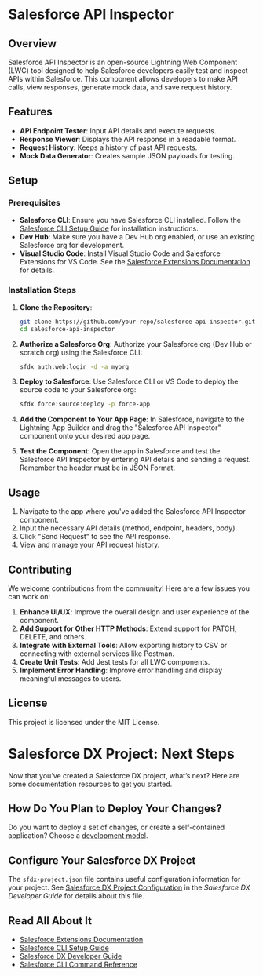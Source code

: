 # Salesforce API Inspector

## Overview

Salesforce API Inspector is an open-source Lightning Web Component (LWC) tool designed to help Salesforce developers easily test and inspect APIs within Salesforce. This component allows developers to make API calls, view responses, generate mock data, and save request history.

## Features

- **API Endpoint Tester**: Input API details and execute requests.
- **Response Viewer**: Displays the API response in a readable format.
- **Request History**: Keeps a history of past API requests.
- **Mock Data Generator**: Creates sample JSON payloads for testing.

## Setup

### Prerequisites

- **Salesforce CLI**: Ensure you have Salesforce CLI installed. Follow the [Salesforce CLI Setup Guide](https://developer.salesforce.com/docs/atlas.en-us.sfdx_setup.meta/sfdx_setup/sfdx_setup_intro.htm) for installation instructions.
- **Dev Hub**: Make sure you have a Dev Hub org enabled, or use an existing Salesforce org for development.
- **Visual Studio Code**: Install Visual Studio Code and Salesforce Extensions for VS Code. See the [Salesforce Extensions Documentation](https://developer.salesforce.com/tools/vscode/) for details.

### Installation Steps

1. **Clone the Repository**:
    ```bash
    git clone https://github.com/your-repo/salesforce-api-inspector.git
    cd salesforce-api-inspector
    ```

2. **Authorize a Salesforce Org**:
    Authorize your Salesforce org (Dev Hub or scratch org) using the Salesforce CLI:
    ```bash
    sfdx auth:web:login -d -a myorg
    ```

3. **Deploy to Salesforce**:
    Use Salesforce CLI or VS Code to deploy the source code to your Salesforce org:
    ```bash
    sfdx force:source:deploy -p force-app
    ```
    
4. **Add the Component to Your App Page**:
    In Salesforce, navigate to the Lightning App Builder and drag the "Salesforce API Inspector" component onto your desired app page.

5. **Test the Component**:
    Open the app in Salesforce and test the Salesforce API Inspector by entering API details and sending a request. Remember the header must be in JSON Format.

## Usage

1. Navigate to the app where you've added the Salesforce API Inspector component.
2. Input the necessary API details (method, endpoint, headers, body).
3. Click "Send Request" to see the API response.
4. View and manage your API request history.

## Contributing

We welcome contributions from the community! Here are a few issues you can work on:

1. **Enhance UI/UX**: Improve the overall design and user experience of the component.
2. **Add Support for Other HTTP Methods**: Extend support for PATCH, DELETE, and others.
3. **Integrate with External Tools**: Allow exporting history to CSV or connecting with external services like Postman.
4. **Create Unit Tests**: Add Jest tests for all LWC components.
5. **Implement Error Handling**: Improve error handling and display meaningful messages to users.

## License

This project is licensed under the MIT License.

# Salesforce DX Project: Next Steps

Now that you’ve created a Salesforce DX project, what’s next? Here are some documentation resources to get you started.

## How Do You Plan to Deploy Your Changes?

Do you want to deploy a set of changes, or create a self-contained application? Choose a [development model](https://developer.salesforce.com/tools/vscode/en/user-guide/development-models).

## Configure Your Salesforce DX Project

The `sfdx-project.json` file contains useful configuration information for your project. See [Salesforce DX Project Configuration](https://developer.salesforce.com/docs/atlas.en-us.sfdx_dev.meta/sfdx_dev/sfdx_dev_ws_config.htm) in the _Salesforce DX Developer Guide_ for details about this file.

## Read All About It

- [Salesforce Extensions Documentation](https://developer.salesforce.com/tools/vscode/)
- [Salesforce CLI Setup Guide](https://developer.salesforce.com/docs/atlas.en-us.sfdx_setup.meta/sfdx_setup/sfdx_setup_intro.htm)
- [Salesforce DX Developer Guide](https://developer.salesforce.com/docs/atlas.en-us.sfdx_dev.meta/sfdx_dev/sfdx_dev_intro.htm)
- [Salesforce CLI Command Reference](https://developer.salesforce.com/docs/atlas.en-us.sfdx_cli_reference.meta/sfdx_cli_reference/cli_reference.htm)
